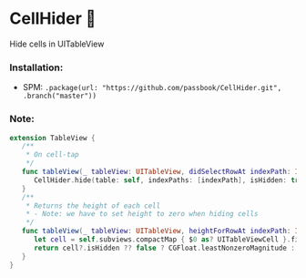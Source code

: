 # CellHider 🙈
Hide cells in UITableView

### Installation:
- SPM: `.package(url: "https://github.com/passbook/CellHider.git", .branch("master"))`


### Note:

```swift
extension TableView {
   /**
    * On cell-tap
    */
   func tableView(_ tableView: UITableView, didSelectRowAt indexPath: IndexPath) {
      CellHider.hide(table: self, indexPaths: [indexPath], isHidden: true) // hides cells you click
   }
   /**
    * Returns the height of each cell
    * - Note: we have to set height to zero when hiding cells
    */
   func tableView(_ tableView: UITableView, heightForRowAt indexPath: IndexPath) -> CGFloat {
      let cell = self.subviews.compactMap { $0 as? UITableViewCell }.first { self.indexPath(for: $0) == indexPath } // this is the only way to get access to cell during creation
      return cell?.isHidden ?? false ? CGFloat.leastNonzeroMagnitude : 60 // or use UITable.automatic...
   }
}
```
